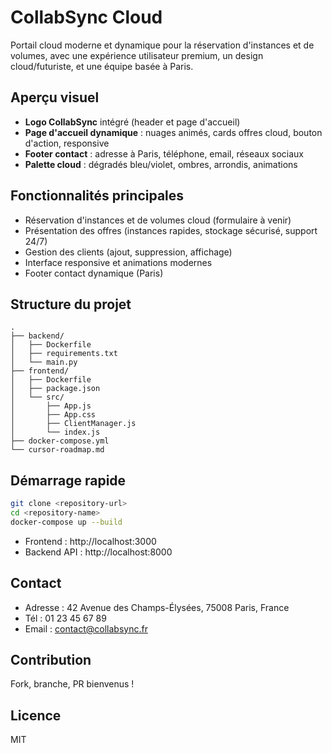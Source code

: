 # CollabSync Cloud

Portail cloud moderne et dynamique pour la réservation d'instances et de volumes, avec une expérience utilisateur premium, un design cloud/futuriste, et une équipe basée à Paris.

## Aperçu visuel
- **Logo CollabSync** intégré (header et page d'accueil)
- **Page d'accueil dynamique** : nuages animés, cards offres cloud, bouton d'action, responsive
- **Footer contact** : adresse à Paris, téléphone, email, réseaux sociaux
- **Palette cloud** : dégradés bleu/violet, ombres, arrondis, animations

## Fonctionnalités principales
- Réservation d'instances et de volumes cloud (formulaire à venir)
- Présentation des offres (instances rapides, stockage sécurisé, support 24/7)
- Gestion des clients (ajout, suppression, affichage)
- Interface responsive et animations modernes
- Footer contact dynamique (Paris)

## Structure du projet
```
.
├── backend/
│   ├── Dockerfile
│   ├── requirements.txt
│   └── main.py
├── frontend/
│   ├── Dockerfile
│   ├── package.json
│   └── src/
│       ├── App.js
│       ├── App.css
│       ├── ClientManager.js
│       └── index.js
├── docker-compose.yml
└── cursor-roadmap.md
```

## Démarrage rapide
```bash
git clone <repository-url>
cd <repository-name>
docker-compose up --build
```
- Frontend : http://localhost:3000
- Backend API : http://localhost:8000

## Contact
- Adresse : 42 Avenue des Champs-Élysées, 75008 Paris, France
- Tél : 01 23 45 67 89
- Email : contact@collabsync.fr

## Contribution
Fork, branche, PR bienvenus !

## Licence
MIT 